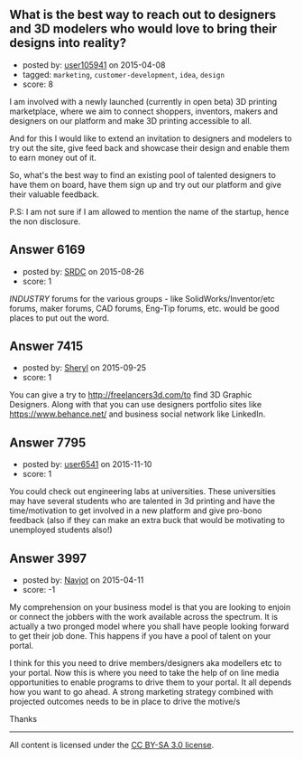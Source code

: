 ## What is the best way to reach out to designers and 3D modelers who would love to bring their designs into reality?

- posted by: [user105941](https://stackexchange.com/users/5529933/user105941) on 2015-04-08
- tagged: `marketing`, `customer-development`, `idea`, `design`
- score: 8

<p>I am involved with a newly launched (currently in open beta) 3D printing marketplace, where we aim to connect shoppers, inventors, makers and designers on our platform and make 3D printing accessible to all.</p>

<p>And for this I would like to extend an invitation to designers and modelers to try out the site, give feed back and showcase their design and enable them to earn money out of it. </p>

<p>So, what's the best way to find an existing pool of talented designers to have them on board, have them  sign up and try out our platform and give their valuable feedback.</p>

<p>P.S: I am not sure if I am allowed to mention the name of the startup, hence the non disclosure.</p>



## Answer 6169

- posted by: [SRDC](https://stackexchange.com/users/5438059/srdc) on 2015-08-26
- score: 1

<p><em>INDUSTRY</em> forums for the various groups - like SolidWorks/Inventor/etc forums, maker forums, CAD forums, Eng-Tip forums, etc. would be good places to put out the word.</p>



## Answer 7415

- posted by: [Sheryl](https://stackexchange.com/users/7012672/sheryl) on 2015-09-25
- score: 1

<p>You can give a try to <a href="http://freelancers3d.com/to" rel="nofollow">http://freelancers3d.com/to</a> find 3D Graphic Designers. Along with that you can use designers portfolio sites like <a href="https://www.behance.net/" rel="nofollow">https://www.behance.net/</a> and business social network like LinkedIn.</p>



## Answer 7795

- posted by: [user6541](https://stackexchange.com/users/7277447/user6541) on 2015-11-10
- score: 1

<p>You could check out engineering labs at universities. These universities may have several students who are talented in 3d printing and have the time/motivation to get involved in a new platform and give pro-bono  feedback (also if they can make an extra buck that would be motivating to unemployed students also!)</p>



## Answer 3997

- posted by: [Navjot](https://stackexchange.com/users/6123624/navjot) on 2015-04-11
- score: -1

<p>My comprehension on your business model is that you are looking to enjoin or connect the jobbers with the work available across the spectrum. It is actually a two pronged model where you shall have people looking forward to get their job done. This happens if you have a pool of talent on your portal.</p>

<p>I think for this you need to drive members/designers aka modellers etc to your portal. Now this is where you need to take the help of on line media opportunities to enable programs to drive them to your portal. It all depends how you want to go ahead. A strong marketing strategy combined with projected outcomes needs to be in place to drive the motive/s</p>

<p>Thanks</p>




---

All content is licensed under the [CC BY-SA 3.0 license](https://creativecommons.org/licenses/by-sa/3.0/).
